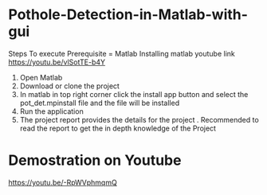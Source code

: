 # Pothole-Detection-in-Matlab-with-gui

Steps To execute 
Prerequisite = Matlab 
Installing matlab 
youtube link
https://youtu.be/vlSotTE-b4Y
1. Open Matlab 
2. Download or clone the project 
3. In matlab in top right corner click the install app button and select the pot_det.mpinstall file and the file will be installed
4. Run the application
5. The project report provides the details for the project . Recommended to read the report to get the in depth knowledge of the Project

# Demostration on Youtube
https://youtu.be/-RpWVphmqmQ
